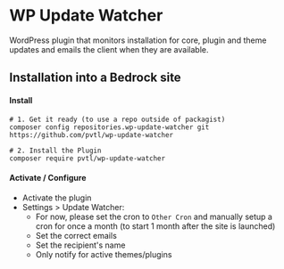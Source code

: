 # WP Update Watcher

WordPress plugin that monitors installation for core, plugin and theme updates and emails the client when they are available.

## Installation into a Bedrock site

#### Install

```
# 1. Get it ready (to use a repo outside of packagist)
composer config repositories.wp-update-watcher git https://github.com/pvtl/wp-update-watcher

# 2. Install the Plugin
composer require pvtl/wp-update-watcher
```

#### Activate / Configure

- Activate the plugin
- Settings > Update Watcher:
    - For now, please set the cron to `Other Cron` and manually setup a cron for once a month (to start 1 month after the site is launched)
    - Set the correct emails
    - Set the recipient's name
    - Only notify for active themes/plugins
